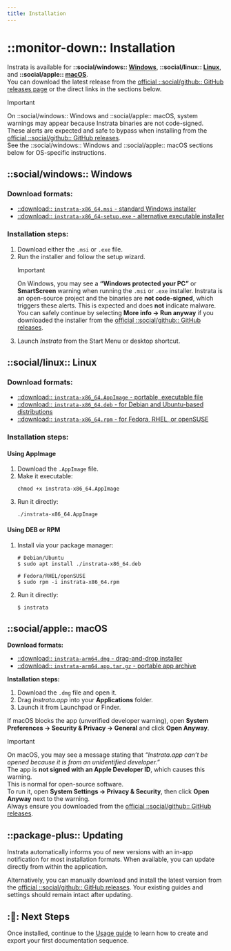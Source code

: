 ```yaml
---
title: Installation
---
```


# ::monitor-down:: Installation

Instrata is available for **::social/windows:: [Windows](#windows)**, **::social/linux:: [Linux](#linux)**, and **::social/apple:: [macOS](#macos)**.  
You can download the latest release from the [official ::social/github:: GitHub releases page](https://github.com/instrata/instrata/releases/latest) or the direct links in the sections below.

> [!IMPORTANT]
> On ::social/windows:: Windows and ::social/apple:: macOS, system warnings may appear because Instrata binaries are not code-signed.  
> These alerts are expected and safe to bypass when installing from the [official ::social/github:: GitHub releases](https://github.com/instrata/instrata/releases/latest).  
> See the ::social/windows:: Windows and ::social/apple:: macOS sections below for OS-specific instructions.

## ::social/windows:: Windows

### Download formats:
- [::download:: `instrata-x86_64.msi` - standard Windows installer](https://github.com/instrata/instrata/releases/latest/download/instrata-x86_64.msi)
- [::download:: `instrata-x86_64-setup.exe` - alternative executable installer](https://github.com/instrata/instrata/releases/latest/download/instrata-x86_64-setup.exe)

### Installation steps:
1. Download either the `.msi` or `.exe` file.
2. Run the installer and follow the setup wizard.
   > [!IMPORTANT]
   > On Windows, you may see a **“Windows protected your PC”** or **SmartScreen** warning when running the `.msi` or `.exe` installer.
   > Instrata is an open-source project and the binaries are **not code-signed**, which triggers these alerts.
   > This is expected and does **not** indicate malware.
   > You can safely continue by selecting **More info → Run anyway** if you downloaded the installer from the [official ::social/github:: GitHub releases](https://github.com/instrata/instrata/releases/latest).
3. Launch *Instrata* from the Start Menu or desktop shortcut.


## ::social/linux:: Linux

### Download formats:
- [::download:: `instrata-x86_64.AppImage` - portable, executable file](https://github.com/instrata/instrata/releases/latest/download/instrata-x86_64.AppImage)
- [::download:: `instrata-x86_64.deb` - for Debian and Ubuntu-based distributions](https://github.com/instrata/instrata/releases/latest/download/instrata-x86_64.deb)
- [::download:: `instrata-x86_64.rpm` - for Fedora, RHEL, or openSUSE](https://github.com/instrata/instrata/releases/latest/download/instrata-x86_64.rpm)

### Installation steps:

#### Using AppImage
1. Download the `.AppImage` file.
2. Make it executable:
   ```shell
   chmod +x instrata-x86_64.AppImage
   ```
3. Run it directly:
   ```shell
   ./instrata-x86_64.AppImage
   ```

#### Using DEB or RPM

1. Install via your package manager:
   ```shell
   # Debian/Ubuntu
   $ sudo apt install ./instrata-x86_64.deb
   
   # Fedora/RHEL/openSUSE
   $ sudo rpm -i instrata-x86_64.rpm
   ```
2. Run it directly:
   ```shell
   $ instrata
   ```

## ::social/apple:: macOS

**Download formats:**

* [::download:: `instrata-arm64.dmg` - drag-and-drop installer](https://github.com/instrata/instrata/releases/latest/download/instrata-arm64.dmg)
* [::download:: `instrata-arm64.app.tar.gz` - portable app archive](https://github.com/instrata/instrata/releases/latest/download/instrata-arm64.app.tar.gz)

**Installation steps:**

1. Download the `.dmg` file and open it.
2. Drag *Instrata.app* into your **Applications** folder.
3. Launch it from Launchpad or Finder.

If macOS blocks the app (unverified developer warning), open **System Preferences → Security & Privacy → General** and click **Open Anyway**.

> [!IMPORTANT]
> On macOS, you may see a message stating that *“Instrata.app can’t be opened because it is from an unidentified developer.”*  
> The app is **not signed with an Apple Developer ID**, which causes this warning.  
> This is normal for open-source software.  
> To run it, open **System Settings → Privacy & Security**, then click **Open Anyway** next to the warning.  
> Always ensure you downloaded from the [official ::social/github:: GitHub releases](https://github.com/instrata/instrata/releases/latest).

## ::package-plus:: Updating

Instrata automatically informs you of new versions with an in-app notification for most installation formats.
When available, you can update directly from within the application.

Alternatively, you can manually download and install the latest version from the [official ::social/github:: GitHub releases](https://github.com/instrata/instrata/releases/latest).
Your existing guides and settings should remain intact after updating.

## ::footprints:: Next Steps

Once installed, continue to the [Usage guide](./usage) to learn how to create and export your first documentation sequence.
